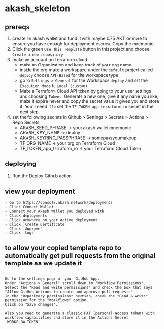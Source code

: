 # akash_skeleton

## prereqs

1. create an akash wallet and fund it with maybe 0.75 AKT or more to ensure you have enough for deployment escrow. Copy the mnemonic.
2. Click the green `Use This Template` button in this project and choose `Create a new repository`
3. make an account on Terraform cloud
   - make an Organization and keep track of your org name
   - inside the org make a workspace under the `default` project called `deploy` choose `API-Based` for the workspace type
   - go to `Settings > General` for the Workspace `deploy` and set the `Execution Mode` to `Local (custom)`
   - Make a Terraform Cloud API token by going to your user settings and choosing `Tokens`. Generate a new one, give it any name you like, make it expire never and copy the secret value it gives you and store it. You'll need it to set the `TF_TOKEN_app_terraform_io` secret in the next step.
4. set the following secrets in Github > Settings > Secrets > Actions > Repo Secrets
   - AKASH_SEED_PHRASE -> your akash wallet mnemonic
   - AKASH_KEY_NAME -> deploy
   - AKASH_KEYRING_PASSPHRASE -> somepassyoumakeup
   - TF_ORG_NAME -> your org on Terraform Cloud
   - TF_TOKEN_app_terraform_io -> your Terraform Cloud Token

## deploying

1. Run the Deploy Github action

## view your deployment
    - Go to https://console.akash.network/deployments
    - Click Connect Wallet
    - Connect your Akash Wallet you deployed with
    - Click deployments
    - Click anywhere on your active deployment
    - Click `Create Certificate`
    - Click `Approve`
    - Click `Logs`

## to allow your copied template repo to automatically get pull requests from the original template as we update it

```You need to grant the workflows permission to your GitHub App.

Go to the settings page of your GitHub App.
Under "Actions > General" scroll down to "Workflow Permissions".
Select the "Read and write permissions" and check the box that says "Allow GitHub Actions to create and approve pull requests"
In the "Repository permissions" section, check the "Read & write" permission for the "Workflows" option.
Click on "Save changes".```

Also you need to generate a classic PAT (personal access token) with workflow capabilities and store it in the Actions Secret `WORKFLOW_TOKEN`